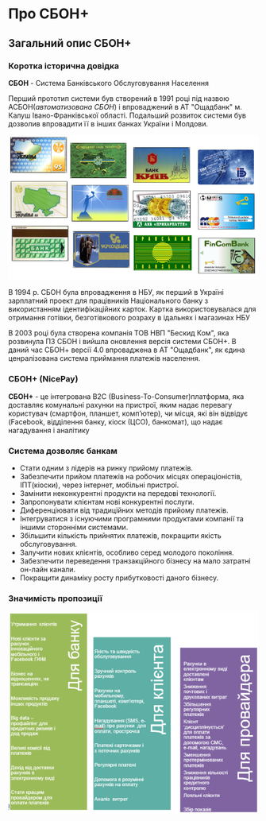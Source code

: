 #  Про СБОН+

## Загальний опис СБОН+

### Коротка історична довідка

**СБОН** - Система Банківського Обслуговування Населення

Перший прототип системи був створений в 1991 році під назвою АСБОН(*автоматизована СБОН*) і впроваджений в АТ "Ощадбанк" м. Калуш Івано-Франківської області.
Подальший розвиток системи був дозволив впровадити її в інших банках України і Молдови.

![alt text](image.png)

В 1994 р. СБОН була впровадження в НБУ, як перший в Україні зарплатний проект для працівників Національного банку з використанням ідентифікаційних карток. Картка використовувалася для отримання готівки, безготівкового розраху в ідальнях і магазинах НБУ

В 2003 році була створена компанія ТОВ НВП "Бескид Ком", яка розвинула ПЗ СБОН і вийшла оновлення версія системи СБОН+.
В даний час СБОН+ версії 4.0 впроваджена в АТ "Ощадбанк", як єдина ценралізована система приймання платежів населення.

### СБОН+ (NicePay)

**СБОН+** - це інтегрована B2C (Business-To-Consumer)платформа, яка доставляє комунальні рахунки на пристрої, яким надає перевагу користувач (смартфон, планшет, комп’ютер), чи місця, які він відвідує (Facebook, відділення банку, кіоск (ЦСО), банкомат), що надає нагадування і аналітику

### Система дозволяє банкам

- Стати одним з лідерів на ринку прийому платежів.
- Забезпечити прийом платежів на робочих місцях операціоністів, ІПТ(кіоски), через інтернет, мобільні пристрої. 
- Замінити неконкурентні продукти на передові технології.
- Запропонувати клієнтам нові конкурентні послуги.
- Диференціювати від традиційних методів прийому платежів.
- Інтегруватися з існуючими програмними продуктами компанії та іншими сторонніми системами.
- Збільшити кількість прийнятих платежів, покращити якість обслуговування.
- Залучити нових клієнтів, особливо серед молодого покоління.
- Забезпечити переведення транзакційного бізнесу на мало затратні он-лайн канали.
- Покращити  динаміку росту прибутковості даного бізнесу.
  

### Значимість пропозиції

![alt text](image-1.png)




